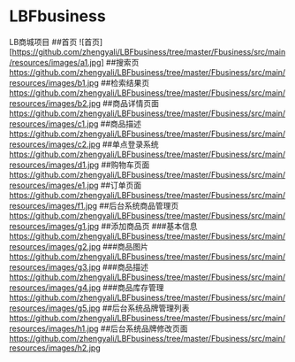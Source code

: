 # LBFbusiness
LB商城项目
##首页
![首页][https://github.com/zhengyali/LBFbusiness/tree/master/Fbusiness/src/main/resources/images/a1.jpg]
##搜索页
https://github.com/zhengyali/LBFbusiness/tree/master/Fbusiness/src/main/resources/images/b1.jpg
##检索结果页
https://github.com/zhengyali/LBFbusiness/tree/master/Fbusiness/src/main/resources/images/b2.jpg
##商品详情页面
https://github.com/zhengyali/LBFbusiness/tree/master/Fbusiness/src/main/resources/images/c1.jpg
##商品描述
https://github.com/zhengyali/LBFbusiness/tree/master/Fbusiness/src/main/resources/images/c2.jpg
##单点登录系统
https://github.com/zhengyali/LBFbusiness/tree/master/Fbusiness/src/main/resources/images/d1.jpg
##购物车页面
https://github.com/zhengyali/LBFbusiness/tree/master/Fbusiness/src/main/resources/images/e1.jpg
##订单页面
https://github.com/zhengyali/LBFbusiness/tree/master/Fbusiness/src/main/resources/images/f1.jpg
##后台系统商品管理页
https://github.com/zhengyali/LBFbusiness/tree/master/Fbusiness/src/main/resources/images/g1.jpg
##添加商品页
###基本信息
https://github.com/zhengyali/LBFbusiness/tree/master/Fbusiness/src/main/resources/images/g2.jpg
###商品图片
https://github.com/zhengyali/LBFbusiness/tree/master/Fbusiness/src/main/resources/images/g3.jpg
###商品描述
https://github.com/zhengyali/LBFbusiness/tree/master/Fbusiness/src/main/resources/images/g4.jpg
###商品库存管理
https://github.com/zhengyali/LBFbusiness/tree/master/Fbusiness/src/main/resources/images/g5.jpg
##后台系统品牌管理列表
https://github.com/zhengyali/LBFbusiness/tree/master/Fbusiness/src/main/resources/images/h1.jpg
##后台系统品牌修改页面
https://github.com/zhengyali/LBFbusiness/tree/master/Fbusiness/src/main/resources/images/h2.jpg
